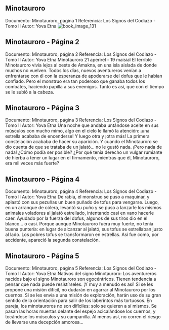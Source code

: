 ## Minotauroro
Documento: Minotauroro, página 1
Referencia: Los Signos del Codiazo - Tomo II
Autor: Yova Etna
![book_image_131](https://media.discordapp.net/attachments/1105643336989159555/1105647606610272326/131.jpg)

## Minotauroro - Página 2
Documento: Minotauroro, página 2
Referencia: Los Signos del Codiazo - Tomo II
Autor: Yova Etna
Minotauroro
21 aperirel - 19 maisial
El terrible Minotauroro vivía lejos al oeste de Amakna, en una isla aislada de donde muchos no vuelven. Todos los días, nuevos aventureros venían a enfrentarse con él con la esperanza de apoderarse del dofus que le habían confiado. Pero el monstruo era tan poderoso que ganaba todos los combates, haciendo papilla a sus enemigos. Tanto es así, que con el tiempo se le subió a la cabeza.

## Minotauroro - Página 3
Documento: Minotauroro, página 3
Referencia: Los Signos del Codiazo - Tomo II
Autor: Yova Etna
Una noche que andaba untándose aceite en sus músculos con mucho mimo, algo en el cielo le llamó la atención: ¡una estrella acababa de encenderse! Y luego otra y ¡otra más! La primera constelación acababa de hacer su aparición. Y cuando el Minotauroro se dio cuenta de que se trataba de un jalató... no le gustó nada. ¡Pero nada de nada! ¿Cómo podía ser posible? ¿Por qué tenía derecho un vulgar rumiante de hierba a tener un lugar en el firmamento, mientras que él, Minotauroro, era mil veces más fuerte?

## Minotauroro - Página 4
Documento: Minotauroro, página 4
Referencia: Los Signos del Codiazo - Tomo II
Autor: Yova Etna
De rabia, el monstruo se puso a maquinar, y aplastó con sus pezuñas un buen puñado de tofus para vengarse. Luego, en un arranque de cólera, levantó su puño y se puso a lanzarle los mismos animales voladores al jalató estrellado, intentando casi en vano hacerle caer. Ayudado por la fuerza del dofus, algunos de sus tiros dio en el blanco... o casi. Porque aunque Minotauroro fuera muy fuerte, no tenía buena puntería: en lugar de alcanzar al jalató, sus tofus se estrellaban justo al lado. Los pobres tofus se transformaron en estrellas. Así fue como, por accidente, apareció la segunda constelación.

## Minotauroro - Página 5
Documento: Minotauroro, página 5
Referencia: Los Signos del Codiazo - Tomo II
Autor: Yova Etna
Nativos del signo Minotauroro:
Los aventureros nacidos bajo el signo Minotauroro son egocéntricos. Tienen tendencia a pensar que nada puede resistírseles. ¡Y muy a menudo es así! Si se les propone una misión difícil, no dudarán en agarrar al Minotauroro por los cuernos. Si se les envía a una misión de exploración, harán uso de su gran sentido de la orientación para salir de los laberintos más tortuosos.
En pareja, los minotauroros no son difíciles: solo se quieren a sí mismos. Se pasan las horas muertas delante del espejo acicalándose los cuernos, y tocándose los músculos y su campanilla. Al menos así, no corren el riesgo de llevarse una decepción amorosa...
